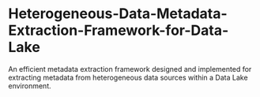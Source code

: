 # Heterogeneous-Data-Metadata-Extraction-Framework-for-Data-Lake
An efficient metadata extraction framework designed and implemented for extracting metadata from heterogeneous data sources within a Data Lake environment.
